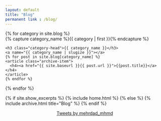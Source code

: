 ```yaml
---
layout: default
title: "Blog"
permanent link : /blog/
---
```

<div id="archives">
{% for category in site.blog %}
  <div class="archive-group">
    {% capture category_name %}{{ category | first }}{% endcapture %}
    <div id="#{{ category_name | slugize }}"></div>
    <p></p>

    <h3 class="category-head">{{ category_name }}</h3>
    <a name="{{ category_name | slugize }}"></a>
    {% for post in site.blog[category_name] %}
    <article class="archive-item">
      <h4><a href="{{ site.baseurl }}{{ post.url }}">{{post.title}}</a></h4>
    </article>
    {% endfor %}
  </div>
{% endfor %}
</div>



{% if site.show_excerpts %}
  {% include home.html %}
{% else %}
  {% include archive.html title="Blog" %}
{% endif %}

    
<center>
 <a class="twitter-timeline" data-width="600" data-height="400" data-theme="dark" href="https://twitter.com/mehrdad_mhmd?ref_src=twsrc%5Etfw">Tweets by mehrdad_mhmd</a>     <script async src="https://platform.twitter.com/widgets.js" charset="utf-8"></script>
</center>

